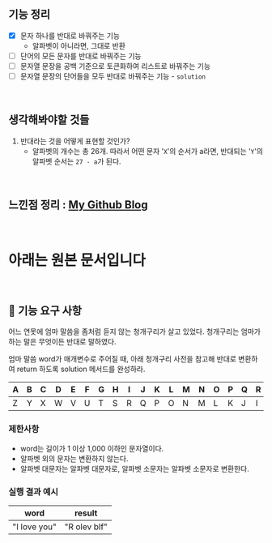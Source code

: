 ## 기능 정리

- [x] 문자 하나를 반대로 바꿔주는 기능
  - 알파벳이 아니라면, 그대로 반환
- [ ] 단어의 모든 문자를 반대로 바꿔주는 기능
- [ ] 문자열 문장을 공백 기준으로 토큰화하여 리스트로 바꿔주는 기능
- [ ] 문자열 문장의 단어들을 모두 반대로 바꿔주는 기능 - `solution`

<br>

## 생각해봐야할 것들

1. 반대라는 것을 어떻게 표현할 것인가?
   - 알파벳의 개수는 총 26개. 따라서 어떤 문자 '`X`'의 순서가 a라면, 반대되는 '`Y`'의 알파벳 순서는 `27 - a`가 된다.


<br>

## 느낀점 정리 : [My Github Blog](https://xi-jjun.github.io/2022-10-26/wootecoBackendFirstWeek)

<br>

# 아래는 원본 문서입니다

<br>

## 🚀 기능 요구 사항

어느 연못에 엄마 말씀을 좀처럼 듣지 않는 청개구리가 살고 있었다. 청개구리는 엄마가 하는 말은 무엇이든 반대로 말하였다.

엄마 말씀 word가 매개변수로 주어질 때, 아래 청개구리 사전을 참고해 반대로 변환하여 return 하도록 solution 메서드를 완성하라.

| A | B | C | D | E | F | G | H | I | J | K | L | M | N | O | P | Q | R | S | T | U | V | W | X | Y | Z |
| --- | --- | --- | --- | --- | --- | --- | --- | --- | --- | --- | --- | --- | --- | --- | --- | --- | --- | --- | --- | --- | --- | --- | --- | --- | --- |
| Z | Y | X | W | V | U | T | S | R | Q | P | O | N | M | L | K | J | I | H | G | F | E | D | C | B | A |

### 제한사항

- word는 길이가 1 이상 1,000 이하인 문자열이다.
- 알파벳 외의 문자는 변환하지 않는다.
- 알파벳 대문자는 알파벳 대문자로, 알파벳 소문자는 알파벳 소문자로 변환한다.

### 실행 결과 예시

| word | result |
| --- | --- |
| "I love you" | "R olev blf" |
